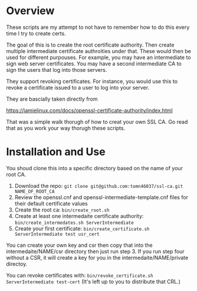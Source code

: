 # Overview

These scripts are my attempt to not have to remember how to do this every time I try to create certs.  

The goal of this is to create the root certificate authority.  Then create multiple intermediate certificate authroities under that.  These would then be used for different purpouses.  For example, you may have an intermediate to sign web server certificates.  You may have a second intermediate CA to sign the users that log into those servers.

They support revoking certificates.  For instance, you would use this to revoke a certificate issued to a user to log into your server.

They are bascially taken directly from

https://jamielinux.com/docs/openssl-certificate-authority/index.html

That was a simple walk thorugh of how to creat your own SSL CA.  Go read 
that as you work your way thorugh these scripts.

# Installation and Use

You shoud clone this into a specific directory based on the name of your root CA.

1. Download the repo: `git clone git@github.com:tomn46037/ssl-ca.git NAME_OF_ROOT_CA`
2. Review the openssl.cnf and openssl-intermediate-template.cnf files for their default certificate values
2. Create the root ca: `bin/create_root.sh`
3. Create at least one intermedaite certificate authority: `bin/create_intermedates.sh ServerIntermediate`
4. Create your first certificate:  `bin/create_certificate.sh ServerIntermediate test usr_cert`

You can create your own key and csr then copy that into the intermedaite/NAME/csr directory then just run step 3.  If you run step four without a CSR, it will create a key for you in the intermedaite/NAME/private directoy.

You can revoke certificates with: `bin/revoke_certificate.sh ServerIntermediate test-cert`  (It's left up to you to distribute that CRL.)

